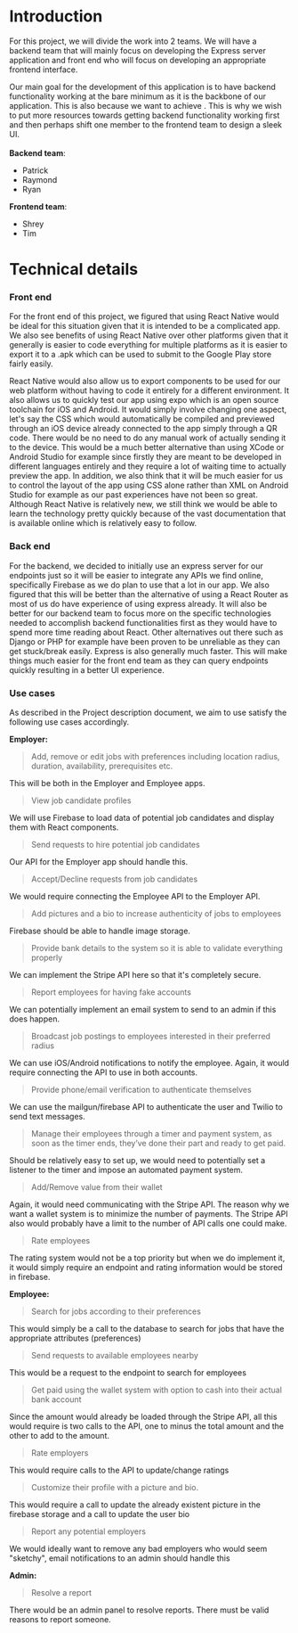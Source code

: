 # Introduction
For this project, we will divide the work into 2 teams. We will have a backend team that will mainly focus on developing the Express server application and front end who will focus on developing an appropriate frontend interface.

Our main goal for the development of this application is to have backend functionality working at the bare minimum as it is the backbone of our application. This is also because we want to achieve . This is why we wish to put more resources towards getting backend functionality working first and then perhaps shift one member to the frontend team to design a sleek UI.
<br><br>
__Backend team__:
  - Patrick
  - Raymond
  - Ryan

__Frontend team__:
  - Shrey
  - Tim

# Technical details

### Front end ###
  For the front end of this project, we figured that using React Native would be ideal for this situation given that it is intended to be a complicated app. We also see benefits of using React Native over other platforms given that it generally is easier to code everything for multiple platforms as it is easier to export it to a .apk which can be used to submit to the Google Play store fairly easily.

  React Native would also allow us to export components to be used for our web platform without having to code it entirely for a different environment. It also allows us to quickly test our app using expo which is an open source toolchain for iOS and Android. It would simply involve changing one aspect, let's say the CSS which would automatically be compiled and previewed through an iOS device already connected to the app simply through a QR code. There would be no need to do any manual work of actually sending it to the device. This would be a much better alternative than using XCode or Android Studio for example since firstly they are meant to be developed in different languages entirely and they require a lot of waiting time to actually preview the app. In addition, we also think that it will be much easier for us to control the layout of the app using CSS alone rather than XML on Android Studio for example as our past experiences have not been so great. Although React Native is relatively new, we still think we would be able to learn the technology pretty quickly because of the vast documentation that is available online which is relatively easy to follow.

### Back end ###
  For the backend, we decided to initially use an express server for our endpoints just so it will be easier to integrate any APIs we find online, specifically Firebase as we do plan to use that a lot in our app. We also figured that this will be better than the alternative of using a React Router as most of us do have experience of using express already. It will also be better for our backend team to focus more on the specific technologies needed to accomplish backend functionalities first as they would have to spend more time reading about React. Other alternatives out there such as Django or PHP for example have been proven to be unreliable as they can get stuck/break easily. Express is also generally much faster. This will make things much easier for the front end team as they can query endpoints quickly resulting in a better UI experience.


### Use cases ###
  As described in the Project description document, we aim to use satisfy the following use cases accordingly.

  __Employer:__
  > Add, remove or edit jobs with preferences including location radius, duration, availability, prerequisites etc.

  This will be both in the Employer and Employee apps.

  > View job candidate profiles

  We will use Firebase to load data of potential job candidates and display them with React components.

  > Send requests to hire potential job candidates

  Our API for the Employer app should handle this.

  > Accept/Decline requests from job candidates

  We would require connecting the Employee API to the Employer API.

  > Add pictures and a bio to increase authenticity of jobs to employees

  Firebase should be able to handle image storage.

  > Provide bank details to the system so it is able to validate everything properly

  We can implement the Stripe API here so that it's completely secure.

  > Report employees for having fake accounts

  We can potentially implement an email system to send to an admin if this does happen.

  > Broadcast job postings to employees interested in their preferred radius

  We can use iOS/Android notifications to notify the employee. Again, it would require connecting the API to use in both accounts.

  > Provide phone/email verification to authenticate themselves

  We can use the mailgun/firebase API to authenticate the user and Twilio to send text messages.

  > Manage their employees through a timer and payment system, as soon as the timer ends, they’ve done their part and ready to get paid.

  Should be relatively easy to set up, we would need to potentially set a listener to the timer and impose an automated payment system.

  > Add/Remove value from their wallet

  Again, it would need communicating with the Stripe API. The reason why we want a wallet system is to minimize the number of payments. The Stripe API also would probably have a limit to the number of API calls one could make.

  > Rate employees

  The rating system would not be a top priority but when we do implement it, it would simply require an endpoint and rating information would be stored in firebase.


  __Employee:__
  > Search for jobs according to their preferences

  This would simply be a call to the database to search for jobs that have the appropriate attributes (preferences)

  > Send requests to available employees nearby

  This would be a request to the endpoint to search for employees

  > Get paid using the wallet system with option to cash into their actual bank account

  Since the amount would already be loaded through the Stripe API, all this would require is two calls to the API, one to minus the total amount and the other to add to the amount.

  > Rate employers

  This would require calls to the API to update/change ratings

  > Customize their profile with a picture and bio.

  This would require a call to update the already existent picture in the firebase storage and a call to update the user bio

  > Report any potential employers

  We would ideally want to remove any bad employers who would seem "sketchy", email notifications to an admin should handle this



  __Admin:__
  > Resolve a report

  There would be an admin panel to resolve reports. There must be valid reasons to report someone.

